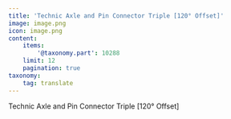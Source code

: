```yaml
---
title: 'Technic Axle and Pin Connector Triple [120° Offset]'
image: image.png
icon: image.png
content:
    items:
        '@taxonomy.part': 10288
    limit: 12
    pagination: true
taxonomy:
    tag: translate
---
```


Technic Axle and Pin Connector Triple [120° Offset]
